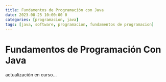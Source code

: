```yaml
---
title: Fundamentos de Programación con Java
date: 2023-08-25 10:00:00 0
categories: [programacion, java]
tags: [java, software, programacion, fundamentos de programacion]
---
```


# Fundamentos de Programación Con Java

actualización en curso...